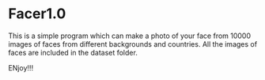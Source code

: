# Facer1.0
This is a simple program which can make a photo of your face from 10000 images of faces from different backgrounds and countries.
All the images of faces are included in the dataset folder.

ENjoy!!!
